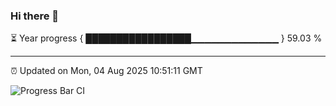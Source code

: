 ### Hi there 👋

⏳ Year progress { █████████████████▁▁▁▁▁▁▁▁▁▁▁▁▁ } 59.03 %

---

⏰ Updated on Mon, 04 Aug 2025 10:51:11 GMT

![Progress Bar CI](https://github.com/IshwaranRudhara/GIT-ACTION/workflows/Progress%20Bar%20CI/badge.svg)
